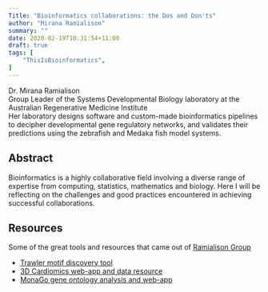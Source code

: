 ```yaml
---
Title: "Bioinformatics collaborations: the Dos and Don'ts"
author: "Mirana Ramialison"
summary: ""
date: 2020-02-19T10:31:54+11:00
draft: true
tags: [
    "ThisIsBioinformatics",
]
---
```


Dr. Mirana Ramialison\
Group Leader of the Systems Developmental Biology laboratory at the Australian Regenerative Medicine Institute\
Her laboratory designs software and custom-made bioinformatics pipelines to decipher developmental gene regulatory networks, and validates their predictions using the zebrafish and Medaka fish model systems.

## Abstract

Bioinformatics is a highly collaborative field involving a diverse range of expertise from computing, statistics, mathematics and biology. Here I will be reflecting on the challenges and good practices encountered in achieving successful collaborations.

## Resources

Some of the great tools and resources that came out of [Ramialison Group](https://www.armi.org.au/research-leadership/ramialison-group)

- [Trawler motif discovery tool](https://trawler.erc.monash.edu.au/)
- [3D Cardiomics web-app and data resource](http://3d-cardiomics.erc.monash.edu/)
- [MonaGo gene ontology analysis and web-app](http://monago.erc.monash.edu/)

